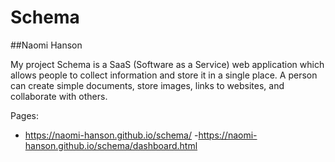 # Schema
##Naomi Hanson

My project Schema is a SaaS (Software as a Service) web application which allows people to collect information and store it in a single place. A person can create simple documents, store images, links to websites, and collaborate with others.

Pages:
- https://naomi-hanson.github.io/schema/
-https://naomi-hanson.github.io/schema/dashboard.html
